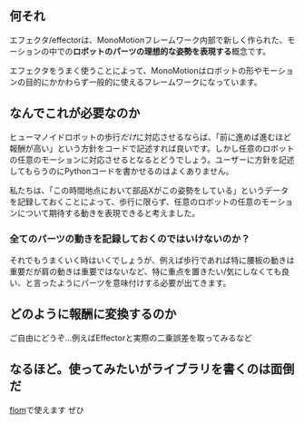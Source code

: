 ## 何それ

エフェクタ/effectorは、MonoMotionフレームワーク内部で新しく作られた、モーションの中での**ロボットのパーツの理想的な姿勢を表現する**概念です。

エフェクタをうまく使うことによって、MonoMotionはロボットの形やモーションの目的にかかわらず一般的に使えるフレームワークになっています。

## なんでこれが必要なのか

ヒューマノイドロボットの歩行*だけ*に対応させるならば、「前に進めば進むほど報酬が高い」という方針をコードで記述すれば良いです。しかし任意のロボットの任意のモーションに対応させるとなるとどうでしょう。ユーザーに方針を記述してもらうのにPythonコードを書かせるのはよくありません。

私たちは、「この時間地点において部品Xがこの姿勢をしている」というデータを記録しておくことによって、歩行に限らず、任意のロボットの任意のモーションについて期待する動きを表現できると考えました。

### 全てのパーツの動きを記録しておくのではいけないのか？

それでもうまくいく時はいくでしょうが、例えば歩行であれば特に腰板の動きは重要だが肩の動きは重要ではないなど、特に重点を置きたい/気にしなくても良い、と言ったようにパーツを意味付けする必要が出てきます。

## どのように報酬に変換するのか

ご自由にどうぞ...例えばEffectorと実際の二乗誤差を取ってみるなど

## なるほど。使ってみたいがライブラリを書くのは面倒だ

[flom](/technology/flom)で使えます ぜひ
